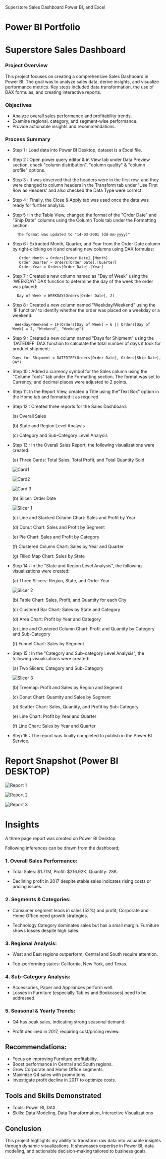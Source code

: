 Superstore Sales Dashboard
Power BI, and Excel


# Power BI Portfolio

# Superstore Sales Dashboard

### Project Overview

This project focuses on creating a comprehensive Sales Dashboard in Power BI. The goal was to analyze sales data, derive insights, and visualize performance metrics. Key steps included data transformation, the use of DAX formulas, and creating interactive reports. 


### Objectives

- Analyze overall sales performance and profitability trends.
- Examine regional, category, and segment-wise performance.
- Provide actionable insights and recommendations.


### Process Summary

- Step 1 : Load data into Power BI Desktop, dataset is a Excel file.
- Step 2 : Open power query editor & in View tab under Data Preview section, check "column distribution", "column quality" & "column profile" options.
- Step 3 : It was observed that the headers were in the first row, and they were changed to column headers in the Transform tab under 'Use First Row as Headers' and also checked the Data Type were correct.
- Step 4 : Finally, the Close & Apply tab was used once the data was ready for further analysis.
- Step 5 : In the Table View, changed the format of the "Order Date" and "Ship Date" columns using the Column Tools tab under the Formatting section.

        The format was updated to "14-03-2001 (dd-mm-yyyy)"

  
- Step 6 : Extracted Month, Quarter, and Year from the Order Date column by right-clicking on it and creating new columns using DAX formulas:

         Order Month = Orders[Order Date].[Month]          
         Order Quarter = Orders[Order Date].[Quarter]
         Order Year = Orders[Order Date].[Year]
 


- Step 7 : Created a new column named as "Day of Week" using the 'WEEKDAY' DAX function to determine the day of the week the order was placed: 

        Day of Week = WEEKDAY(Orders[Order Date], 2)


- Step 8 :  Created a new column named "Weekday/Weekend" using the 'IF function' to identify whether the order was placed on a weekday or a weekend:

       Weekday/Weekend = IF(Orders[Day of Week] = 6 || Orders[Day of Week] = 7, "Weekend", "Weekday") 


- Step 9 : Created a new column named "Days for Shipment" using the 'DATEDIFF' DAX function to calculate the total number of days it took for product shipment:

      Days for Shipment = DATEDIFF(Orders[Order Date], Orders[Ship Date], DAY)

- Step 10 : Added a currency symbol for the Sales column using the "Column Tools" tab under the Formatting section. The format was set to Currency, and decimal places were adjusted to 2 points.
           
- Step 11: In the Report View, created a Title using the"Text Box" option in the Home tab and formatted it as required.

- Step 12 : Created three reports for the Sales Dashboard:

  (a) Overall Sales

  (b) State and Region Level Analysis
  
  (c) Category and Sub-Category Level Analysis
  
   
- Step 13 : In the Overall Sales Report, the following visualizations were created:

  (a) Three Cards: Total Sales, Total Profit, and Total Quantity Sold

  ![Card1](https://github.com/user-attachments/assets/6a94de40-a8e2-4460-a767-cbbfcc2408c7)

  ![Card2](https://github.com/user-attachments/assets/f0426780-4d4a-44ab-be61-08402d1a3dfb)

   ![Card 3](https://github.com/user-attachments/assets/7d9c872d-247f-477d-92fe-fec02fd93539)

 
  (b) Slicer: Order Date

   ![Slicer 1](https://github.com/user-attachments/assets/4dbc8dff-5625-4cee-a720-f511e798f689)
 
  (c) Line and Stacked Column Chart: Sales and Profit by Year

  (d) Donut Chart: Sales and Profit by Segment

  (e) Pie Chart: Sales and Profit by Category

  (f) Clustered Column Chart: Sales by Year and Quarter

  (g) Filled Map Chart: Sales by State



- Step 14 : In the "State and Region Level Analysis", the following visualizations were created:

   (a) Three Slicers: Region, State, and Order Year

   ![Slicer 2](https://github.com/user-attachments/assets/47396280-9b2f-4f52-8157-4fd194c2a45f)

  (b) Table Chart: Sales, Profit, and Quantity for each City

  (c) Clustered Bar Chart: Sales by State and Category

  (d) Area Chart: Profit by Year and Category

  (e) Line and Clustered Column Chart: Profit and Quantity by Category and Sub-Category

   (f) Funnel Chart: Sales by Segment

        
- Step 15 : In the "Category and Sub-category Level Analysis", the following visualizations were created:

  (a) Two Slicers: Category and Sub-Category

  ![Slicer 3](https://github.com/user-attachments/assets/45876034-dcaa-4267-8118-bd19f31deef2)


  (b) Treemap: Profit and Sales by Region and Segment

  (c) Donut Chart: Quantity and Sales by Segment

  (d) Scatter Chart: Sales, Quantity, and Profit by Sub-Category

  (e) Line Chart: Profit by Year and Quarter

  (f) Line Chart: Sales by Year and Quarter

 
 - Step 16 : The report was finally completed to publish in the Power BI Service.
 
 
 # Report Snapshot (Power BI DESKTOP)

 ![Report 1](https://github.com/user-attachments/assets/df037f6f-95a7-4e91-9b2b-cfac50b64c2a)


 ![Report 2](https://github.com/user-attachments/assets/dcef0de5-bb28-4330-9390-403dee3ba6b3)

 
![Report 3](https://github.com/user-attachments/assets/a04b8248-caee-4524-a572-7a12799bed8d)


# Insights

A three page report was created on Power BI Desktop

Following inferences can be drawn from the dashboard;


### 1. Overall Sales Performance:

- Total Sales: $1.71M, Profit: $216.92K, Quantity: 28K.

- Declining profit in 2017 despite stable sales indicates rising costs or pricing issues.


### 2. Segments & Categories:


- Consumer segment leads in sales (52%) and profit; Corporate and Home Office need growth strategies.

- Technology Category dominates sales but has a small margin. Furniture shows losses despite high sales.

### 3. Regional Analysis:

- West and East regions outperform; Central and South require attention.

- Top-performing states: California, New York, and Texas.


### 4. Sub-Category Analysis:

- Accessories, Paper and Appliances perform well. 
- Losses in Furniture (especially Tables and Bookcases) need to be addressed.


### 5. Seasonal & Yearly Trends:

- Q4 has peak sales, indicating strong seasonal demand.

- Profit declined in 2017, requiring cost/pricing review.



## Recommendations:
- Focus on improving Furniture profitability.
- Boost performance in Central and South regions.
- Grow Corporate and Home Office segments.
- Maximize Q4 sales with promotions.
- Investigate profit decline in 2017 to optimize costs.


## Tools and Skills Demonstrated
- Tools: Power BI, DAX
- Skills: Data Modeling, Data Transformation, Interactive Visualizations


## Conclusion
This project highlights my ability to transform raw data into valuable insights through dynamic visualizations. It showcases expertise in Power BI, data modeling, and actionable decision-making tailored to business goals.
